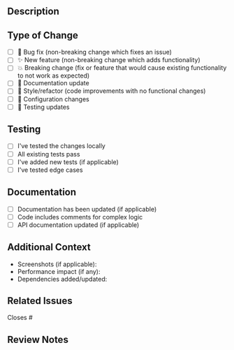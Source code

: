 ## Description
<!-- Provide a clear and detailed description of your changes -->


## Type of Change
<!-- Put an 'x' in the boxes that apply -->
- [ ] 🐛 Bug fix (non-breaking change which fixes an issue)
- [ ] ✨ New feature (non-breaking change which adds functionality)
- [ ] 💥 Breaking change (fix or feature that would cause existing functionality to not work as expected)
- [ ] 📝 Documentation update
- [ ] 🎨 Style/refactor (code improvements with no functional changes)
- [ ] 🔧 Configuration changes
- [ ] 🧪 Testing updates

## Testing
<!-- Describe the tests you've done -->
- [ ] I've tested the changes locally
- [ ] All existing tests pass
- [ ] I've added new tests (if applicable)
- [ ] I've tested edge cases

## Documentation
<!-- Check documentation updates -->
- [ ] Documentation has been updated (if applicable)
- [ ] Code includes comments for complex logic
- [ ] API documentation updated (if applicable)

## Additional Context
<!-- Add any other context about the PR here -->
- Screenshots (if applicable):
- Performance impact (if any):
- Dependencies added/updated:

## Related Issues
<!-- Example: Closes #123, Relates to #456 -->
Closes #

## Review Notes
<!-- Any specific points you want reviewers to focus on? -->
